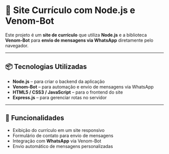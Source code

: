 # 💼 Site Currículo com Node.js e Venom-Bot

Este projeto é um **site de currículo** que utiliza **Node.js** e a biblioteca **Venom-Bot** para **envio de mensagens via WhatsApp** diretamente pelo navegador.

---

## 📦 Tecnologias Utilizadas

- **Node.js** – para criar o backend da aplicação
- **Venom-Bot** – para automação e envio de mensagens via WhatsApp
- **HTML5 / CSS3 / JavaScript** – para o frontend do site
- **Express.js** – para gerenciar rotas no servidor

---

## 🚀 Funcionalidades

- Exibição do currículo em um site responsivo
- Formulário de contato para envio de mensagens
- Integração com **WhatsApp** via Venom-Bot
- Envio automático de mensagens personalizadas
